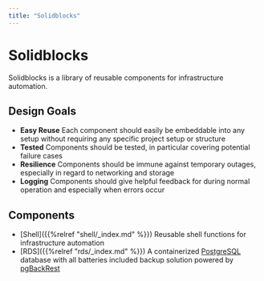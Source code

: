 ```yaml
---
title: "Solidblocks"
---
```


# Solidblocks

Solidblocks is a library of reusable components for infrastructure automation. 

## Design Goals

* **Easy Reuse** Each component should easily be embeddable into any setup without requiring any specific project setup or structure
* **Tested** Components should be tested, in particular covering potential failure cases
* **Resilience** Components should be immune against temporary outages, especially in regard to networking and storage
* **Logging** Components should give helpful feedback for during normal operation and especially when errors occur


## Components

* [Shell]({{%relref "shell/_index.md" %}}) Reusable shell functions for infrastructure automation
* [RDS]({{%relref "rds/_index.md" %}}) A containerized [PostgreSQL](https://www.postgresql.org/) database with all batteries included backup solution powered by [pgBackRest](https://pgbackrest.org/)

